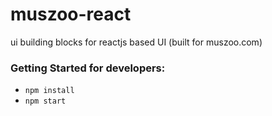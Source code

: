 # muszoo-react
ui building blocks for reactjs based UI (built for muszoo.com)

### Getting Started for developers:

- `npm install`
- `npm start`
